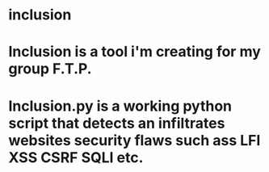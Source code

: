 # inclusion
# Inclusion is a tool i'm creating for my group F.T.P.
# Inclusion.py is a working python script that detects an infiltrates websites security flaws such ass LFI XSS CSRF SQLI etc.
